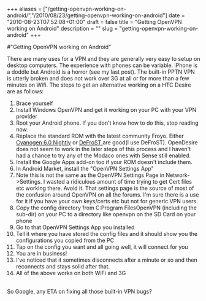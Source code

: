 +++
aliases = ["/getting-openvpn-working-on-android/","/2010/08/23/getting-openvpn-working-on-android"]
date = "2010-08-23T07:52:08+01:00"
draft = false
title = "Getting OpenVPN working on Android"
description = ""
slug = "getting-openvpn-working-on-android"
+++

#"Getting OpenVPN working on Android"


 There are many uses for a VPN and they are generally very easy to setup on desktop computers. The experience with phones can be variable. iPhone is a doddle but Android is a horror (see my last post). The built-in PPTN VPN is utterly broken and does not work over 3G at all or for more than a few minutes on Wifi. The steps to get an alternative working on a HTC Desire are as follows:<br /> <ol><li>Brace yourself</li><li>Install Windows OpenVPN and get it working on your PC with your VPN provider</li><li>Root your Android phone. If you don&#39;t know how to do this, stop reading now.</li><li>Replace the standard ROM with the latest community Froyo. Either <a href="http://forum.xda-developers.com/showthread.php?t=719544">Cyanogen 6.0 Nightly</a> or <a href="http://forum.xda-developers.com/showthread.php?t=690477">DeFroST </a>are good(I use DeFroST). OpenDesire does not seem to work in the later steps of this process and I haven&#39;t had a chance to try any of the Modaco ones with Sense still enabled.</li> <li>Install the Google Apps add-on too if your ROM doesn&#39;t include them.</li><li>In Android Market, install the &quot;OpenVPN Settings App&quot;</li><li>Note this is not the same as the OpenVPN Settings Page in Network-&gt;Settings. I wasted a ridiculous amount of time trying to get Cert files etc working there. Avoid it. That settings page is the source of most of the confusion around OpenVPN on all the forums. I&#39;m sure there is a use for it if you have your own keys/certs etc but not for generic VPN users.</li> <li>Copy the config directory from C:Program FilesOpenVPN (including the sub-dir) on your PC to a directory like openvpn on the SD Card on your phone</li><li>Go to that OpenVPN Settings App you installed</li><li>Tell it where you have stored the config files and it should show you the configurations you copied from the PC</li> <li>Tap on the config you want and all going well, it will connect for you</li><li>You are in business!</li><li>I&#39;ve noticed that it sometimes disconnects after a minute or so and then reconnects and stays solid after that.</li> <li>All of the above works on both WiFi and 3G</li></ol><br />So Google, any ETA on fixing all those built-in VPN bugs?
 